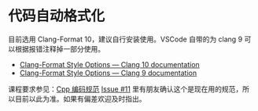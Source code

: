 代码自动格式化
=============

目前选用 Clang-Format 10，建议自行安装使用。VSCode 自带的为 clang 9 可以根据报错注释掉一部分使用。
- [Clang-Format Style Options — Clang 10 documentation](https://releases.llvm.org/10.0.0/tools/clang/docs/ClangFormatStyleOptions.html)
- [Clang-Format Style Options — Clang 9 documentation](https://releases.llvm.org/9.0.0/tools/clang/docs/ClangFormatStyleOptions.html)

课程要求参见：[Cpp 编码规范](./Cpp编码规范.md)
[Issue #11](https://github.com/profthecopyright/Thunder_Class/issues/11) 里有朋友确认这个是现在用的规范，所以目前以此为准。如果有偏差欢迎及时指出。

